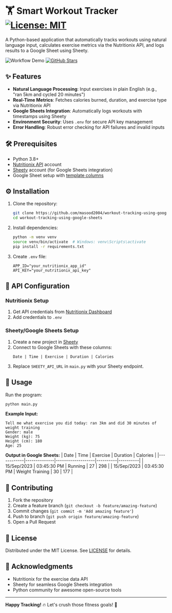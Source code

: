 # 🏋️ Smart Workout Tracker [![License: MIT](https://img.shields.io/badge/License-MIT-yellow.svg)](https://opensource.org/licenses/MIT)

A Python-based application that automatically tracks workouts using natural language input, calculates exercise metrics via the Nutritionix API, and logs results to a Google Sheet using Sheety.

![Workflow Demo](https://img.shields.io/badge/Demo-Available-green) [![GitHub Stars](https://img.shields.io/github/stars/masood2004/workout-tracking-using-google-sheets?style=social)](https://github.com/masood2004/workout-tracking-using-google-sheets)

## ✨ Features
- **Natural Language Processing**: Input exercises in plain English (e.g., "ran 5km and cycled 20 minutes")
- **Real-Time Metrics**: Fetches calories burned, duration, and exercise type via Nutritionix API
- **Google Sheets Integration**: Automatically logs workouts with timestamps using Sheety
- **Environment Security**: Uses `.env` for secure API key management
- **Error Handling**: Robust error checking for API failures and invalid inputs

## 🛠️ Prerequisites
- Python 3.8+
- [Nutritionix API](https://www.nutritionix.com/business/api) account
- [Sheety](https://sheety.co/) account (for Google Sheets integration)
- Google Sheet setup with [template columns](#-google-sheets-setup)

## ⚙️ Installation
1. Clone the repository:
   ```bash
   git clone https://github.com/masood2004/workout-tracking-using-google-sheets.git
   cd workout-tracking-using-google-sheets
   ```
2. Install dependencies:
   ```bash
   python -m venv venv
   source venv/bin/activate  # Windows: venv\Scripts\activate
   pip install -r requirements.txt
   ```
3. Create `.env` file:
   ```env
   APP_ID="your_nutritionix_app_id"
   API_KEY="your_nutritionix_api_key"
   ```

## 🔑 API Configuration
### Nutritionix Setup
1. Get API credentials from [Nutritionix Dashboard](https://developer.nutritionix.com/)
2. Add credentials to `.env`

### Sheety/Google Sheets Setup
1. Create a new project in [Sheety](https://sheety.co/)
2. Connect to Google Sheets with these columns:
   ```
   Date | Time | Exercise | Duration | Calories
   ```
3. Replace `SHEETY_API_URL` in `main.py` with your Sheety endpoint.

## 🚀 Usage
Run the program:
```bash
python main.py
```
**Example Input:**
```
Tell me what exercise you did today: ran 3km and did 30 minutes of weight training
Gender: male
Weight (kg): 75
Height (cm): 180
Age: 25
```

**Output in Google Sheets:**
| Date       | Time         | Exercise          | Duration | Calories |
|------------|--------------|-------------------|----------|----------|
| 15/Sep/2023 | 03:45:30 PM  | Running           | 27       | 298      |
| 15/Sep/2023 | 03:45:30 PM  | Weight Training   | 30       | 177      |


## 🤝 Contributing
1. Fork the repository
2. Create a feature branch (`git checkout -b feature/amazing-feature`)
3. Commit changes (`git commit -m 'Add amazing feature'`)
4. Push to branch (`git push origin feature/amazing-feature`)
5. Open a Pull Request

## 📜 License
Distributed under the MIT License. See [LICENSE](./LICENSE) for details.

## 🙏 Acknowledgments
- Nutritionix for the exercise data API
- Sheety for seamless Google Sheets integration
- Python community for awesome open-source tools

---

**Happy Tracking!** 🔥 Let's crush those fitness goals! 💪
